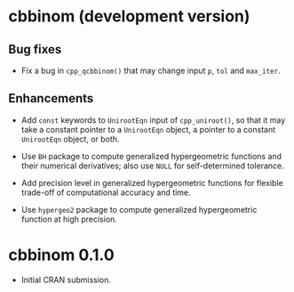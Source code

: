# cbbinom (development version)

## Bug fixes

* Fix a bug in `cpp_qcbbinom()` that may change input `p`, `tol` and `max_iter`.

## Enhancements

* Add `const` keywords to `UnirootEqn` input of `cpp_uniroot()`, so that it may take a constant pointer to a `UnirootEqn` object, a pointer to a constant `UnirootEqn` object, or both.

* Use `BH` package to compute generalized hypergeometric functions and their numerical derivatives; also use `NULL` for self-determined tolerance.

* Add precision level in generalized hypergeometric functions for flexible trade-off of computational accuracy and time.

* Use `hypergeo2` package to compute generalized hypergeometric function at high precision.


# cbbinom 0.1.0

* Initial CRAN submission.
